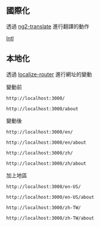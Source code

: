 ## 國際化

透過 [ng2-translate](https://github.com/ocombe/ng2-translate) 進行翻譯的動作

[Intl](https://www.ecma-international.org/ecma-402/1.0/)

## 本地化

透過 [localize-router](https://github.com/Greentube/localize-router) 進行網址的變動

變動前

`http://localhost:3000/`

`http://localhost:3000/about`

變動後

`http://localhost:3000/en/`

`http://localhost:3000/en/about`

`http://localhost:3000/zh/`

`http://localhost:3000/zh/about`

加上地區

`http://localhost:3000/en-US/`

`http://localhost:3000/en-US/about`

`http://localhost:3000/zh-TW/`

`http://localhost:3000/zh-TW/about`

